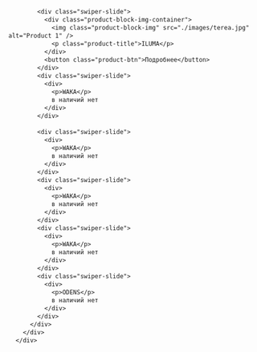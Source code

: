  <!-- Slides -->

            <div class="swiper-slide">
              <div class="product-block-img-container">
                <img class="product-block-img" src="./images/terea.jpg" alt="Product 1" />
                <p class="product-title">ILUMA</p>
              </div>
              <button class="product-btn">Подробнее</button>
            </div>
            <div class="swiper-slide">
              <div>
                <p>WAKA</p>
                в наличий нет
              </div>
            </div>

            <div class="swiper-slide">
              <div>
                <p>WAKA</p>
                в наличий нет
              </div>
            </div>
            <div class="swiper-slide">
              <div>
                <p>WAKA</p>
                в наличий нет
              </div>
            </div>
            <div class="swiper-slide">
              <div>
                <p>WAKA</p>
                в наличий нет
              </div>
            </div>
            <div class="swiper-slide">
              <div>
                <p>ODENS</p>
                в наличий нет
              </div>
            </div>
          </div>
        </div>
      </div>
